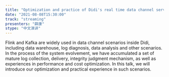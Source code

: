 ```yaml
---
title: "Optimization and practice of Didi's real time data channel service"
date: "2021-08-08T15:30:00" 
track: "streaming"
presenters: "薛康"
stype: "中文演讲"
---
```

Flink and Kafka are widely used in data channel scenarios inside Didi, including data warehouse, log diagnosis, data analysis and other scenarios. In the process of the system evolvement, we have accumulated a set of mature log collection, delivery, integrity judgment mechanism, as well as experiences in performance and cost optimization. In this talk, we will introduce our optimization and practical experience in such scenarios.